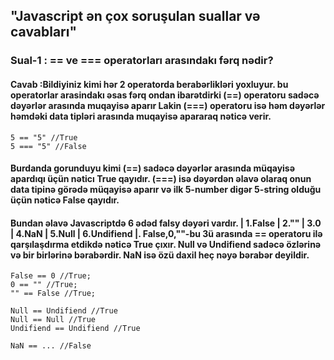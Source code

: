 ##                              "Javascript ən çox soruşulan suallar və cavabları"

### Sual-1 : == ve === operatorları arasındakı fərq nədir?

#### Cavab :Bildiyiniz kimi hər 2 operatorda berabərlikləri yoxluyur. bu operatorlar arasindakı əsas fərq ondan ibarətdirki (==) operatoru sadəcə dəyərlər arasında muqayisə aparır Lakin (===) operatoru isə həm dəyərlər həmdəki data tipləri arasında muqayisə apararaq nəticə verir.
```
5 == "5" //True
5 === "5" //False
```
#### Burdanda gorunduyu kimi (==) sadəcə dəyərlər arasında müqayisə apardıqı üçün nəticı True qayıdır. (===) isə dəyərdən əlavə olaraq onun data tipinə görədə müqayisə aparır və ilk 5-number digər 5-string olduğu üçün nəticə False qayıdır. 
#### Bundan əlavə Javascriptdə 6 ədəd falsy dəyəri vardır. | 1.False | 2."" | 3.0 | 4.NaN | 5.Null | 6.Undifiend |.  False,0,""-bu 3ü arasında == operatoru ilə qarşılaşdırma etdikdə nəticə True çıxır. Null və Undifiend sadəcə özlərinə  və bir birlərinə bərabərdir. NaN isə özü daxil heç nəyə bərabər deyildir.
```
False == 0 //True;
0 == "" //True;
"" == False //True;

Null == Undifiend //True
Null == Null //True
Undifiend == Undifiend //True

NaN == ... //False
```